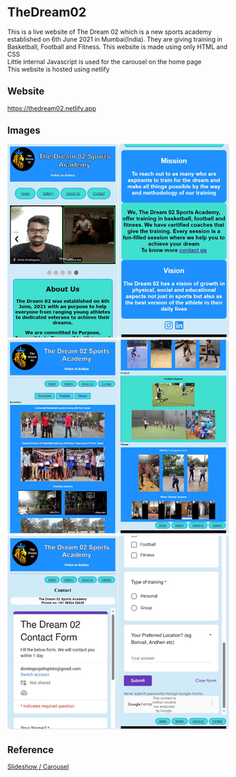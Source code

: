 # TheDream02
This is a live website of The Dream 02 which is a new sports academy established on 6th June 2021 in Mumbai(India). They are giving training in Basketball, Football and Fitness. This website is made using only HTML and CSS<br>
Little internal Javascript is used for the carousel on the home page<br>
This website is hosted using netlify<br>

## Website
<a href="https://thedream02.netlify.app">https://thedream02.netlify.app</a>

## Images
![](ui-ux/ss-home.jpg)
![](ui-ux/ss-gallery.jpg)
![](ui-ux/ss-contact.jpg)

## Reference
<a href="https://www.w3schools.com/howto/howto_js_slideshow.asp">Slideshow / Carousel</a>